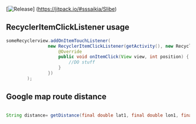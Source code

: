 [![Release](https://jitpack.io/v/sssaikia/Slibe.svg?style=flat-square)]
(https://jitpack.io/#sssaikia/Slibe)


## RecyclerItemClickListener usage

```java
someRecyclerview.addOnItemTouchListener(
                new RecyclerItemClickListener(getActivity(), new RecyclerItemClickListener.OnItemClickListener() {
                    @Override
                    public void onItemClick(View view, int position) {
                        //DO stuff
                    }
                })
        );
```

## Google map route distance

```java

String distance= getDistance(final double lat1, final double lon1, final double lat2, final double lon2);

```
